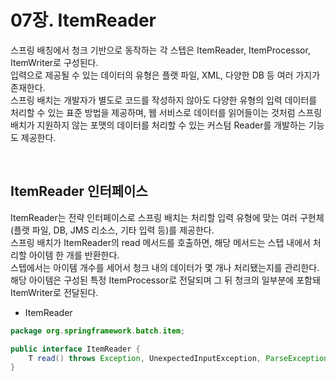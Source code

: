 # 07장. ItemReader

스프링 배칭에서 청크 기반으로 동작하는 각 스텝은 ItemReader, ItemProcessor, ItemWriter로 구성된다.  
입력으로 제공될 수 있는 데이터의 유형은 플랫 파일, XML, 다양한 DB 등 여러 가지가 존재한다.  
스프링 배치는 개발자가 별도로 코드를 작성하지 않아도 다양한 유형의 입력 데이터를 처리할 수 있는 표준 방법을 제공하며, 웹 서비스로 데이터를 읽어들이는 것처럼 스프링 배치가 지원하지 않는 포맷의 데이터를 처리할 수 있는 커스텀 Reader를 개발하는 기능도 제공한다.  

<br/>

## ItemReader 인터페이스

ItemReader는 전략 인터페이스로 스프링 배치는 처리할 입력 유형에 맞는 여러 구현체(플랫 파일, DB, JMS 리소스, 기타 입력 등)를 제공한다.  
스프링 배치가 ItemReader의 read 메서드를 호출하면, 해당 메서드는 스텝 내에서 처리할 아이템 한 개를 반환한다.  
스텝에서는 아이템 개수를 세어서 청크 내의 데이터가 몇 개나 처리됐는지를 관리한다.  
해당 아이템은 구성된 특정 ItemProcessor로 전달되며 그 뒤 청크의 일부분에 포함돼 ItemWriter로 전달된다.  

 - ItemReader
```Java
package org.springframework.batch.item;

public interface ItemReader {
    T read() throws Exception, UnexpectedInputException, ParseException, NonTransientResourceException;
}
```

<br/>


